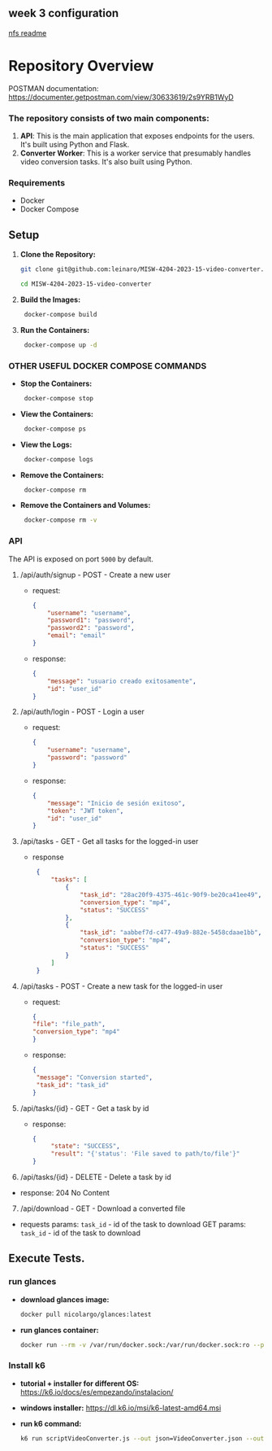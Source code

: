 
## week 3 configuration
[nfs readme](https://github.com/leinaro/MISW-4204-2023-15-video-converter/tree/main/nfs-configuration)

# Repository Overview

POSTMAN documentation: https://documenter.getpostman.com/view/30633619/2s9YRB1WyD

### The repository consists of two main components:

1. __API__: This is the main application that exposes endpoints for the users. It's built using Python and Flask.
2. __Converter Worker__: This is a worker service that presumably handles video conversion tasks. It's also built using Python.

### Requirements

- Docker
- Docker Compose

## Setup

1. **Clone the Repository:**

   ```bash
   git clone git@github.com:leinaro/MISW-4204-2023-15-video-converter.git

   cd MISW-4204-2023-15-video-converter
   ```

2. **Build the Images:**

   ```bash
    docker-compose build
    ```

3. **Run the Containers:**

   ```bash
    docker-compose up -d
    ```
   
### OTHER USEFUL DOCKER COMPOSE COMMANDS

- **Stop the Containers:**

   ```bash
    docker-compose stop
    ```
  
- **View the Containers:**

   ```bash
    docker-compose ps
    ```
  
- **View the Logs:**

   ```bash
    docker-compose logs
    ```
  
- **Remove the Containers:**

   ```bash
    docker-compose rm
    ```

- **Remove the Containers and Volumes:**

   ```bash
    docker-compose rm -v
    ```

### API

The API is exposed on port `5000` by default.

1. /api/auth/signup - POST - Create a new user 
   - request:
       ```json
       {
           "username": "username",
           "password1": "password",
           "password2": "password",
           "email": "email"
       }
       ```
   - response:
     ```json
     {
         "message": "usuario creado exitosamente",
         "id": "user_id"
     }
     ```
2. /api/auth/login - POST - Login a user
   - request:
       ```json
       {
           "username": "username",
           "password": "password"
       }
       ```
   - response:
        ```json
        {
            "message": "Inicio de sesión exitoso",
            "token": "JWT token",
            "id": "user_id"
        }
        ```
  
3. /api/tasks - GET - Get all tasks for the logged-in user
   - response
        ```json
         {
             "tasks": [
                 {
                     "task_id": "28ac20f9-4375-461c-90f9-be20ca41ee49",
                     "conversion_type": "mp4",
                     "status": "SUCCESS"
                 },
                 {
                     "task_id": "aabbef7d-c477-49a9-882e-5458cdaae1bb",
                     "conversion_type": "mp4",
                     "status": "SUCCESS"
                 }
             ]
         }
        ```
4. /api/tasks - POST - Create a new task for the logged-in user
   - request:
       ```json
       {
       "file": "file_path",
       "conversion_type": "mp4"
       }
       ```
   - response:
      ```json
      {
       "message": "Conversion started",
       "task_id": "task_id"
      }
      ```

5. /api/tasks/{id} - GET - Get a task by id
   - response:
        ```json
        {
             "state": "SUCCESS",
             "result": "{'status': 'File saved to path/to/file'}"
        }
        ```
6. /api/tasks/{id} - DELETE - Delete a task by id
- response: 204 No Content
7. /api/download - GET - Download a converted file
- requests params: `task_id` - id of the task to download
GET params: `task_id` - id of the task to download

## Execute Tests.

### run glances 
- **download glances image:**
    ```bash
	docker pull nicolargo/glances:latest
    ```


- **run glances container:**
    ```bash
   docker run --rm -v /var/run/docker.sock:/var/run/docker.sock:ro --pid host --network host -it docker.io/nicolargo/glances
    ```
   
### Install k6 

   - **tutorial + installer for different OS:** 
        https://k6.io/docs/es/empezando/instalacion/

   - **windows installer:**
        https://dl.k6.io/msi/k6-latest-amd64.msi


  - **run k6 command:**
    ```bash
    k6 run scriptVideoConverter.js --out json=VideoConverter.json --out csv=VideoConverter.csv --log-output=file=VideoConverter.log
    ```
 



